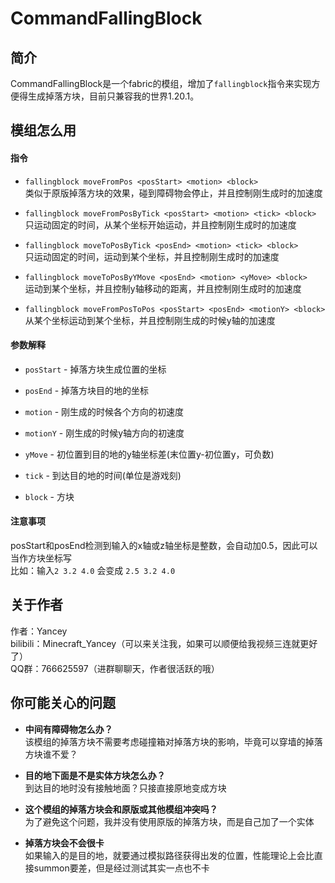 # CommandFallingBlock

## 简介

CommandFallingBlock是一个fabric的模组，增加了`fallingblock`指令来实现方便得生成掉落方块，目前只兼容我的世界1.20.1。

## 模组怎么用

#### 指令

- `fallingblock moveFromPos <posStart> <motion> <block>`  
类似于原版掉落方块的效果，碰到障碍物会停止，并且控制刚生成时的加速度


- `fallingblock moveFromPosByTick <posStart> <motion> <tick> <block>`  
只运动固定的时间，从某个坐标开始运动，并且控制刚生成时的加速度


- `fallingblock moveToPosByTick <posEnd> <motion> <tick> <block>`  
只运动固定的时间，运动到某个坐标，并且控制刚生成时的加速度


- `fallingblock moveToPosByYMove <posEnd> <motion> <yMove> <block>`  
运动到某个坐标，并且控制y轴移动的距离，并且控制刚生成时的加速度


- `fallingblock moveFromPosToPos <posStart> <posEnd> <motionY> <block>`  
从某个坐标运动到某个坐标，并且控制刚生成的时候y轴的加速度

#### 参数解释

- `posStart` - 掉落方块生成位置的坐标


- `posEnd` - 掉落方块目的地的坐标


- `motion` - 刚生成的时候各个方向的初速度


- `motionY` - 刚生成的时候y轴方向的初速度


- `yMove` - 初位置到目的地的y轴坐标差(末位置y-初位置y，可负数)


- `tick` - 到达目的地的时间(单位是游戏刻)


- `block` - 方块

#### 注意事项

posStart和posEnd检测到输入的x轴或z轴坐标是整数，会自动加0.5，因此可以当作方块坐标写  
比如：输入`2 3.2 4.0` 会变成 `2.5 3.2 4.0`

## 关于作者

作者：Yancey  
bilibili：Minecraft_Yancey（可以来关注我，如果可以顺便给我视频三连就更好了）  
QQ群：766625597（进群聊聊天，作者很活跃的哦）

## 你可能关心的问题

- **中间有障碍物怎么办？**  
该模组的掉落方块不需要考虑碰撞箱对掉落方块的影响，毕竟可以穿墙的掉落方块谁不爱？


- **目的地下面是不是实体方块怎么办？**  
到达目的地时没有接触地面？只接直接原地变成方块


- **这个模组的掉落方块会和原版或其他模组冲突吗？**  
为了避免这个问题，我并没有使用原版的掉落方块，而是自己加了一个实体


- **掉落方块会不会很卡**  
如果输入的是目的地，就要通过模拟路径获得出发的位置，性能理论上会比直接summon要差，但是经过测试其实一点也不卡